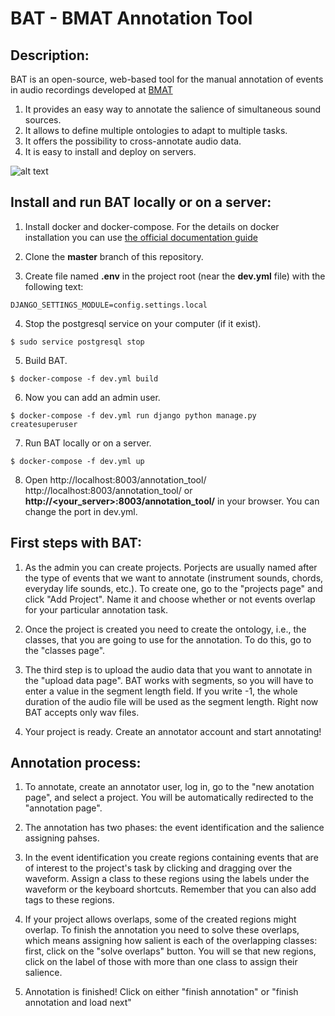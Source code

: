 BAT - BMAT Annotation Tool
==========

Description:
--------------

BAT is an open-source, web-based tool for the manual annotation of events in audio recordings developed at [BMAT](http://www.bmat.com)

1. It provides an easy way to annotate the salience of simultaneous sound sources.
2. It allows to define multiple ontologies to adapt to multiple tasks.
3. It offers the possibility to cross-annotate audio data. 
4. It is easy to install and deploy on servers.

![alt text](https://github.com/BlaiMelendezCatalan/BAT/blob/master/other/gif.gif "Annotation process")

Install and run BAT locally or on a server:
--------------

1. Install docker and docker-compose. For the details on docker installation you can use [the official documentation guide](https://docs.docker.com/engine/installation/linux/ubuntulinux/)


2. Clone the **master** branch of this repository.


3. Create file named **.env** in the project root (near the **dev.yml** file) with the following text:

`DJANGO_SETTINGS_MODULE=config.settings.local`

4. Stop the postgresql service on your computer (if it exist).

`$ sudo service postgresql stop`

5. Build BAT.

`$ docker-compose -f dev.yml build`
    
6. Now you can add an admin user.

`$ docker-compose -f dev.yml run django python manage.py createsuperuser`

7. Run BAT locally or on a server.

`$ docker-compose -f dev.yml up`

8. Open http://localhost:8003/annotation_tool/ http://localhost:8003/annotation_tool/ or **http://<your_server>:8003/annotation_tool/** in your browser. You can change the port in dev.yml.

First steps with BAT:
--------------

1. As the admin you can create projects. Porjects are usually named after the type of events that we want to annotate (instrument sounds, chords, everyday life sounds, etc.). To create one, go to the "projects page" and click "Add Project". Name it and choose whether or not events overlap for your particular annotation task.

2. Once the project is created you need to create the ontology, i.e., the classes, that you are going to use for the annotation. To do this, go to the "classes page". 

3. The third step is to upload the audio data that you want to annotate in the "upload data page". BAT works with segments, so you will have to enter a value in the segment length field. If you write -1, the whole duration of the audio file will be used as the segment length. Right now BAT accepts only wav files. 

4. Your project is ready. Create an annotator account and start annotating!

Annotation process:
--------------

1. To annotate, create an annotator user, log in, go to the "new anotation page", and select a project. You will be automatically redirected to the "annotation page".

2. The annotation has two phases: the event identification and the salience assigning pahses.

3. In the event identification you create regions containing events that are of interest to the project's task by clicking and dragging over the waveform. Assign a class to these regions using the labels under the waveform or the keyboard shortcuts. Remember that you can also add tags to these regions.

4. If your project allows overlaps, some of the created regions might overlap. To finish the annotation you need to solve these overlaps, which means assigning how salient is each of the overlapping classes: first, click on the "solve overlaps" button. You will se that new regions, click on the label of those with more than one class to assign their salience.

5. Annotation is finished! Click on either "finish annotation" or "finish annotation and load next"
